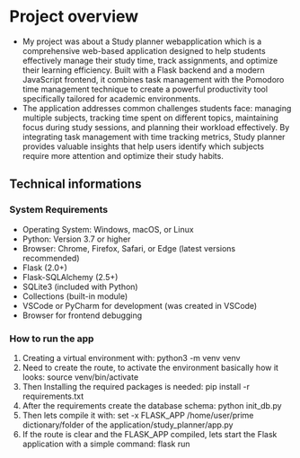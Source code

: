 # Project overview
- My project was about a Study planner webapplication which is a comprehensive web-based application designed to help students effectively manage their study time, track assignments, and optimize their learning efficiency. Built with a Flask backend and a modern JavaScript frontend, it combines task management with the Pomodoro time management technique to create a powerful productivity tool specifically tailored for academic environments.
- The application addresses common challenges students face: managing multiple subjects, tracking time spent on different topics, maintaining focus during study sessions, and planning their workload effectively. By integrating task management with time tracking metrics, Study planner provides valuable insights that help users identify which subjects require more attention and optimize their study habits.

## Technical informations
### System Requirements
- Operating System: Windows, macOS, or Linux
- Python: Version 3.7 or higher
-	Browser: Chrome, Firefox, Safari, or Edge (latest versions recommended)  
-	Flask (2.0+)
-	Flask-SQLAlchemy (2.5+)
-	SQLite3 (included with Python)
-	Collections (built-in module)
-	VSCode or PyCharm for development (was created in VSCode)
-	Browser for frontend debugging
### How to run the app
1.	Creating a virtual environment with: python3 -m venv venv
2.	Need to create the route, to activate the environment basically how it looks: source venv/bin/activate
3.	Then Installing the required packages is needed: pip install -r requirements.txt
4.	After the requirements create the database schema: python init_db.py
5.	Then lets compile it with: set -x FLASK_APP /home/user/prime dictionary/folder of the application/study_planner/app.py
6.	If the route is clear and the FLASK_APP compiled, lets start the Flask application with a simple command: flask run
